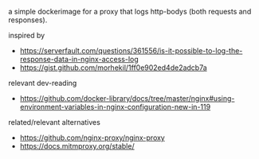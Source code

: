 
a simple dockerimage for a proxy that logs http-bodys (both requests and responses). 


inspired by

* https://serverfault.com/questions/361556/is-it-possible-to-log-the-response-data-in-nginx-access-log
* https://gist.github.com/morhekil/1ff0e902ed4de2adcb7a


relevant dev-reading

* https://github.com/docker-library/docs/tree/master/nginx#using-environment-variables-in-nginx-configuration-new-in-119


related/relevant alternatives

* https://github.com/nginx-proxy/nginx-proxy
* https://docs.mitmproxy.org/stable/

